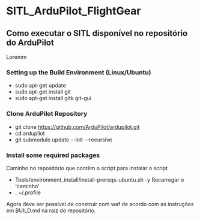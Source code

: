 # SITL_ArduPilot_FlightGear

## Como executar o SITL disponível no repositório do ArduPilot

Loremm

### Setting up the Build Environment (Linux/Ubuntu)

- sudo apt-get update
- sudo apt-get install git
- sudo apt-get install gitk git-gui

### Clone ArduPilot Repository

- git clone https://github.com/ArduPilot/ardupilot.git
- cd ardupilot
- git submodule update --init --recursive

### Install some required packages

Caminho no repositório que contêm o script para instalar o script
- Tools/environment_install/install-prereqs-ubuntu.sh -y
Recarregar o 'caminho' 
- . ~/.profile

Agora deve ser possível de construir com waf de acordo com as instruções em BUILD.md na raiz do repositório.
